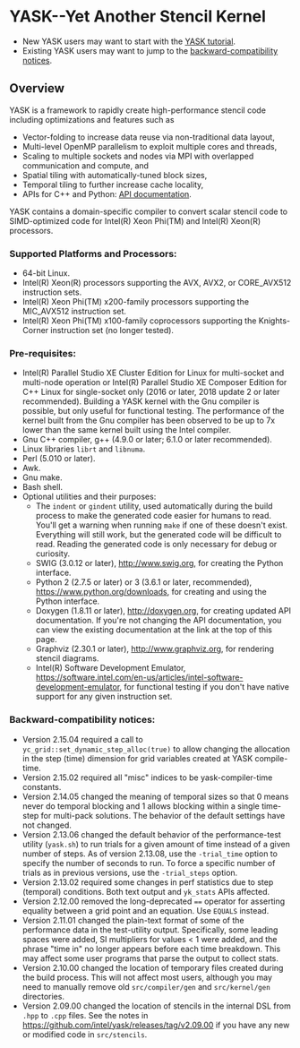 # YASK--Yet Another Stencil Kernel

* New YASK users may want to start with the [YASK tutorial](https://www.ixpug.org/components/com_solutionlibrary/assets/documents/1538169451-IXPUG_Fall_Conf_2018_paper_2%20-%20Rev3%20-%20Charles%20Yount.pdf).
* Existing YASK users may want to jump to the [backward-compatibility notices](#backward-compatibility-notices).

## Overview
YASK is a framework to rapidly create high-performance stencil code including optimizations and features such as
* Vector-folding to increase data reuse via non-traditional data layout,
* Multi-level OpenMP parallelism to exploit multiple cores and threads,
* Scaling to multiple sockets and nodes via MPI with overlapped communication and compute, and
* Spatial tiling with automatically-tuned block sizes,
* Temporal tiling to further increase cache locality,
* APIs for C++ and Python: [API documentation](https://rawgit.com/intel/yask/api-docs/html/index.html).

YASK contains a domain-specific compiler to convert scalar stencil code to SIMD-optimized code for Intel(R) Xeon Phi(TM) and Intel(R) Xeon(R) processors.

### Supported Platforms and Processors:
* 64-bit Linux.
* Intel(R) Xeon(R) processors supporting the AVX, AVX2, or CORE_AVX512 instruction sets.
* Intel(R) Xeon Phi(TM) x200-family processors supporting the MIC_AVX512 instruction set.
* Intel(R) Xeon Phi(TM) x100-family coprocessors supporting the Knights-Corner instruction set (no longer tested).

### Pre-requisites:
* Intel(R) Parallel Studio XE Cluster Edition for Linux
  for multi-socket and multi-node operation or
  Intel(R) Parallel Studio XE Composer Edition for C++ Linux
  for single-socket only
  (2016 or later, 2018 update 2 or later recommended).
  Building a YASK kernel with the Gnu compiler is possible, but only useful
  for functional testing. The performance
  of the kernel built from the Gnu compiler has been observed to be up to 7x lower
  than the same kernel built using the Intel compiler. 
* Gnu C++ compiler, g++ (4.9.0 or later; 6.1.0 or later recommended).
* Linux libraries `librt` and `libnuma`.
* Perl (5.010 or later).
* Awk.
* Gnu make.
* Bash shell.
* Optional utilities and their purposes:
    * The `indent` or `gindent` utility, used automatically during the build process
      to make the generated code easier for humans to read.
      You'll get a warning when running `make` if one of these doesn't exist.
      Everything will still work, but the generated code will be difficult to read.
      Reading the generated code is only necessary for debug or curiosity.
    * SWIG (3.0.12 or later),
      http://www.swig.org, for creating the Python interface.
    * Python 2 (2.7.5 or later) or 3 (3.6.1 or later, recommended),
      https://www.python.org/downloads, for creating and using the Python interface.
    * Doxygen (1.8.11 or later),
      http://doxygen.org, for creating updated API documentation.
      If you're not changing the API documentation, you can view the existing documentation
      at the link at the top of this page.
    * Graphviz (2.30.1 or later),
      http://www.graphviz.org, for rendering stencil diagrams.
    * Intel(R) Software Development Emulator,
      https://software.intel.com/en-us/articles/intel-software-development-emulator,
      for functional testing if you don't have native support for any given instruction set.

### Backward-compatibility notices:
* Version 2.15.04 required a call to `yc_grid::set_dynamic_step_alloc(true)` to allow changing the
allocation in the step (time) dimension for grid variables created at YASK compile-time.
* Version 2.15.02 required all "misc" indices to be yask-compiler-time constants.
* Version 2.14.05 changed the meaning of temporal sizes so that 0 means never do temporal blocking and 1 allows blocking within a single time-step for multi-pack solutions. The behavior of the default settings have not changed.
* Version 2.13.06 changed the default behavior of the performance-test utility (`yask.sh`) to run trials for a given amount of time instead of a given number of steps. As of version 2.13.08, use the `-trial_time` option to specify the number of seconds to run. To force a specific number of trials as in previous versions, use the `-trial_steps` option.
* Version 2.13.02 required some changes in perf statistics due to step (temporal) conditions. Both text output and `yk_stats` APIs affected.
* Version 2.12.00 removed the long-deprecated `==` operator for asserting equality between a grid point and an equation. Use `EQUALS` instead.
* Version 2.11.01 changed the plain-text format of some of the performance data in the test-utility output. Specifically, some leading spaces were added, SI multipliers for values < 1 were added, and the phrase "time in" no longer appears before each time breakdown. This may affect some user programs that parse the output to collect stats.
* Version 2.10.00 changed the location of temporary files created during the build process. This will not affect most users, although you may need to manually remove old `src/compiler/gen` and `src/kernel/gen` directories.
* Version 2.09.00 changed the location of stencils in the internal DSL from `.hpp` to `.cpp` files. See the notes in https://github.com/intel/yask/releases/tag/v2.09.00 if you have any new or modified code in `src/stencils`.
